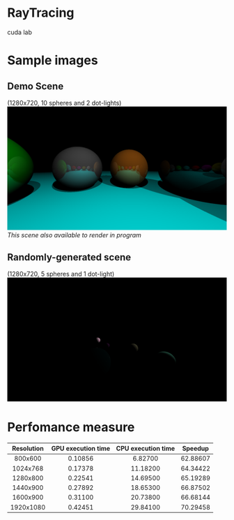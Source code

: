 # RayTracing
cuda lab
# Sample images

## Demo Scene 
(1280x720, 10 spheres and 2 dot-lights)
![Alt-текст](https://raw.githubusercontent.com/JustHawker/RayTracing/master/lab1/imgs/result.bmp "Scene in HD")
_This scene also available to render in program_

## Randomly-generated scene 
(1280x720, 5 spheres and 1 dot-light)
![Alt-текст](https://raw.githubusercontent.com/JustHawker/RayTracing/master/lab1/imgs/random.bmp "Random scene")

# Perfomance measure
| Resolution | GPU execution time | CPU execution time | Speedup |
|:----------------:|:---------:|:----------------:|:----------------:|
|800x600  |0.10856 |6.82700	 |62.88607|
|1024x768 |0.17378 |11.18200 |64.34422|
|1280x800 |0.22541 |14.69500 |65.19289|
|1440x900 |0.27892 |18.65300 |66.87502|
|1600x900 |0.31100 |20.73800 |66.68144|
|1920x1080 |0.42451 |29.84100 |70.29458|
